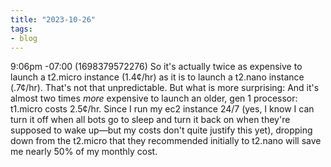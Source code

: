 ```yaml
---
title: "2023-10-26"
tags:
- blog
---
```

9:06pm -07:00 (1698379572276)
So it's actually twice as expensive to launch a t2.micro instance (1.4¢/hr) as it is to launch a t2.nano instance (.7¢/hr). That's not that unpredictable. But what is more surprising: And it's almost two times *more* expensive to launch an older, gen 1 processor: t1.micro costs 2.5¢/hr. Since I run my ec2 instance 24/7 (yes, I know I can turn it off when all bots go to sleep and turn it back on when they're supposed to wake up—but my costs don't quite justify this yet), dropping down from the t2.micro that they recommended initially to t2.nano will save me nearly 50% of my monthly cost.